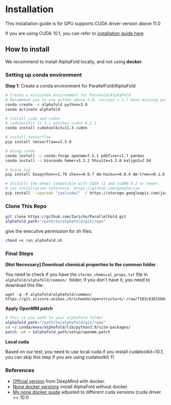 # Installation

This installation guide is for GPU supports CUDA driver version above 11.0

If you are using CUDA 10.1, you can refer to [installation guide here](./install_cuda10.md)

## How to install 

We recommend to install AlphaFold locally, and not using **docker**.

### Setting up conda environment

**Step 1**: Create a conda environment for ParallelFold/AlphaFold

```bash
# Create a miniconda environment for ParaFold/AlphaFold
# Recommend you to use python above 3.8, version < 3.7 have missing packages
conda create -n alphafold python=3.9
conda activate alphafold

# install cuda and cudnn
# cudatoolkit 11.3.1 matches cudnn 8.2.1
conda install cudatoolkit=11.3 cudnn

# install tensorflow
pip install tensorflow==2.5.0

# Using conda
conda install -c conda-forge openmm=7.5.1 pdbfixer=1.7 pandas
conda install -c bioconda hmmer=3.3.2 hhsuite=3.3.0 kalign2=2.04

# Using pip
pip install biopython==1.79 chex==0.0.7 dm-haiku==0.0.4 dm-tree==0.1.6 immutabledict==2.0.0 jax==0.3.0 ml-collections==0.1.0

# Installs the wheel compatible with CUDA 11 and cuDNN 8.2 or newer.
# jax installation reference: https://github.com/google/jax
pip install --upgrade "jax[cuda]" -f https://storage.googleapis.com/jax-releases/jax_releases.html
```

### Clone This Repo

```bash
git clone https://github.com/Zuricho/ParallelFold.git
alphafold_path="/path/to/alphafold/git/repo"
```

give the executive permission for sh files:

```bash
chmod +x run_alphafold.sh
```



### Final Steps

**[Not Necessary] Download chemical properties to the common folder**

You need to check if you have the `stereo_chemical_props.txt` file in `alphafold/alphafold/common/ `folder, if you don't have it, you need to download this file:

```
wget -q -P alphafold/alphafold/common/ https://git.scicore.unibas.ch/schwede/openstructure/-/raw/7102c63615b64735c4941278d92b554ec94415f8/modules/mol/alg/src/stereo_chemical_props.txt
```

**Apply OpenMM patch**

```bash
# This is you path to your alphafold folder
alphafold_path="/path/to/alphafold/git/repo"
cd ~/.conda/envs/alphafold/lib/python3.9/site-packages/
patch -p0 < $alphafold_path/setup/openmm.patch
```

**Local cuda**

Based on our test, you need to use local cuda if you install cudatoolkit=10.1, you can skip this step if you are using cudatoolkit 11

### References

- [Official version](https://github.com/deepmind/alphafold) from DeepMind with docker. 
- [None docker versions](https://github.com/kalininalab/alphafold_non_docker) install AlphaFold without docker. 
- [My none docker guide](https://github.com/Zuricho/AlphaFold_local) adjusted to different cuda versions (cuda driver >= 10.1) 
